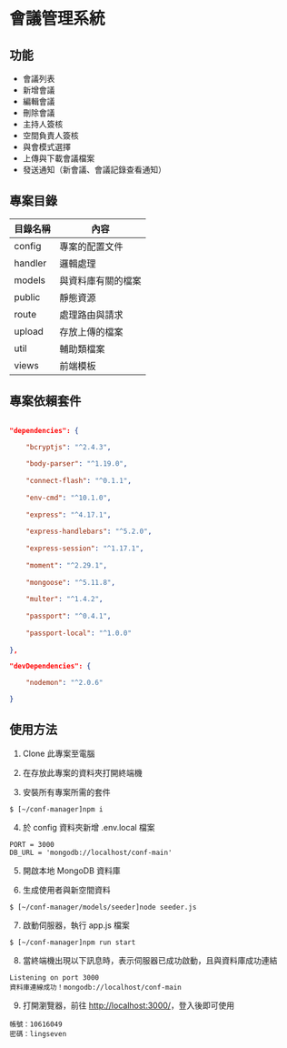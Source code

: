 
# 會議管理系統

## 功能

- 會議列表
- 新增會議
- 編輯會議
- 刪除會議
- 主持人簽核
- 空間負責人簽核
- 與會模式選擇
- 上傳與下載會議檔案
- 發送通知（新會議、會議記錄查看通知）

  
## 專案目錄
| 目錄名稱  | 內容 |
| ------------- | ------------- |
| config  | 專案的配置文件  |
| handler  | 邏輯處理  |
| models  | 與資料庫有關的檔案  |
| public  | 靜態資源  |
| route  | 處理路由與請求  |
| upload  | 存放上傳的檔案  |
| util  | 輔助類檔案  |
| views  | 前端模板  |


## 專案依賴套件

```json

"dependencies": {

	"bcryptjs": "^2.4.3",
	
	"body-parser": "^1.19.0",
	
	"connect-flash": "^0.1.1",
	
	"env-cmd": "^10.1.0",
	
	"express": "^4.17.1",
	
	"express-handlebars": "^5.2.0",
	
	"express-session": "^1.17.1",
	
	"moment": "^2.29.1",
	
	"mongoose": "^5.11.8",
	
	"multer": "^1.4.2",
	
	"passport": "^0.4.1",
	
	"passport-local": "^1.0.0"
	
},

"devDependencies": {

	"nodemon": "^2.0.6"

}

```


## 使用方法

1. Clone 此專案至電腦
  
2. 在存放此專案的資料夾打開終端機 

3. 安裝所有專案所需的套件

```
$ [~/conf-manager]npm i
```
4. 於 config 資料夾新增 .env.local 檔案

```
PORT = 3000
DB_URL = 'mongodb://localhost/conf-main'
```

5. 開啟本地 MongoDB 資料庫 

6. 生成使用者與新空間資料

```
$ [~/conf-manager/models/seeder]node seeder.js
```

7. 啟動伺服器，執行 app.js 檔案

```
$ [~/conf-manager]npm run start
```

8. 當終端機出現以下訊息時，表示伺服器已成功啟動，且與資料庫成功連結

```
Listening on port 3000
資料庫連線成功！mongodb://localhost/conf-main
```

9. 打開瀏覽器，前往 [http://localhost:3000/](http://localhost:3000/)，登入後即可使用

```
帳號：10616049
密碼：lingseven
```
